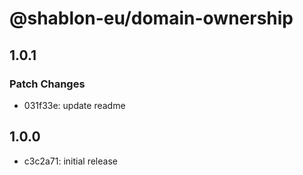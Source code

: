 # @shablon-eu/domain-ownership

## 1.0.1

### Patch Changes

- 031f33e: update readme

## 1.0.0

- c3c2a71: initial release

